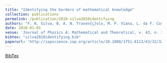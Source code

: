 ```yaml
---
title: "Identifying the borders of mathematical knowledge"
collection: publications
permalink: /publication/2010-silva2010identifying
authors: "F. N. Silva, B. A. N. Traven{ç}olo, M. P. Viana, L. da F. Costa"
date: 2010-01-01
venue: 'Journal of Physics A: Mathematical and Theoretical, v. 43, n. 32, p. 325202.'
bibtex: "silva2010identifying.bib"
paperurl: 'http://iopscience.iop.org/article/10.1088/1751-8113/43/32/325202/meta#'
---
```

[BibTex](http://filipinascimento.github.io/files/bibtex/silva2010identifying.bib)
